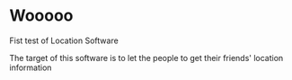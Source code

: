 Wooooo
======

Fist test of Location Software

The target of this software is to let the people to get their friends' location information
